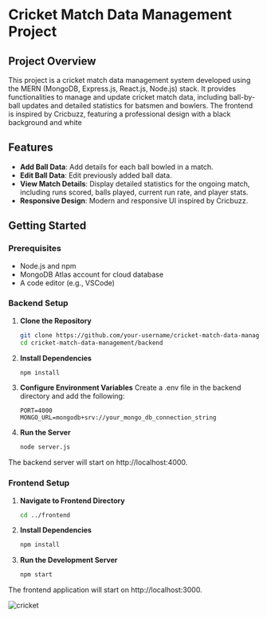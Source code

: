 
# Cricket Match Data Management Project

## Project Overview

This project is a cricket match data management system developed using the MERN (MongoDB, Express.js, React.js, Node.js) stack. It provides functionalities to manage and update cricket match data, including ball-by-ball updates and detailed statistics for batsmen and bowlers. The frontend is inspired by Cricbuzz, featuring a professional design with a black background and white

## Features

- **Add Ball Data**: Add details for each ball bowled in a match.
- **Edit Ball Data**: Edit previously added ball data.
- **View Match Details**: Display detailed statistics for the ongoing match, including runs scored, balls played, current run rate, and player stats.
- **Responsive Design**: Modern and responsive UI inspired by Cricbuzz.

## Getting Started

### Prerequisites

- Node.js and npm
- MongoDB Atlas account for cloud database
- A code editor (e.g., VSCode)

### Backend Setup

1. **Clone the Repository**

   ```bash
   git clone https://github.com/your-username/cricket-match-data-management.git
   cd cricket-match-data-management/backend
2. **Install Dependencies**

   ```bash
   npm install
3. **Configure Environment Variables**
Create a .env file in the backend directory and add the following:
   ```env
   PORT=4000
   MONGO_URL=mongodb+srv://your_mongo_db_connection_string
4. **Run the Server**
   ```bash
   node server.js
The backend server will start on http://localhost:4000.

### Frontend Setup
1. **Navigate to Frontend Directory**
   ```bash
   cd ../frontend
2. **Install Dependencies**
   ```bash
   npm install
3. **Run the Development Server**
   ```bash
   npm start
The frontend application will start on http://localhost:3000.

   


![cricket](https://github.com/user-attachments/assets/d43c2afb-7f0b-44bb-a17b-759074da18df)


